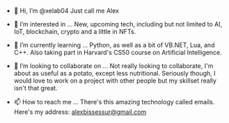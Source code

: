 - 👋 Hi, I’m @xelab04
      Just call me Alex
      
- 👀 I’m interested in ...
      New, upcoming tech, including but not limited to AI, IoT, blockchain, crypto and a little in NFTs.
      
- 🌱 I’m currently learning ...
      Python, as well as a bit of VB.NET, Lua, and C++.
      Also taking part in Harvard's CS50 course on Artificial Intelligence.
      
- 💞️ I’m looking to collaborate on ...
      Not really looking to collaborate, I'm about as useful as a potato, except less nutritional.
      Seriously though, I would love to work on a project with other people but my skillset really isn't that great.
           
- 📫 How to reach me ...
      There's this amazing technology called emails. Here's my address: alexbissessur@gmail.com

<!---
xelab04/xelab04 is a ✨ special ✨ repository because its `README.md` (this file) appears on your GitHub profile.
You can click the Preview link to take a look at your changes.
--->
